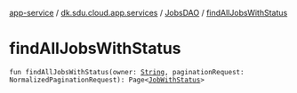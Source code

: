 [app-service](../../index.md) / [dk.sdu.cloud.app.services](../index.md) / [JobsDAO](index.md) / [findAllJobsWithStatus](./find-all-jobs-with-status.md)

# findAllJobsWithStatus

`fun findAllJobsWithStatus(owner: `[`String`](https://kotlinlang.org/api/latest/jvm/stdlib/kotlin/-string/index.html)`, paginationRequest: NormalizedPaginationRequest): Page<`[`JobWithStatus`](../../dk.sdu.cloud.app.api/-job-with-status/index.md)`>`
